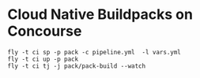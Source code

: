 # Cloud Native Buildpacks on Concourse

```
fly -t ci sp -p pack -c pipeline.yml  -l vars.yml
fly -t ci up -p pack
fly -t ci tj -j pack/pack-build --watch
```